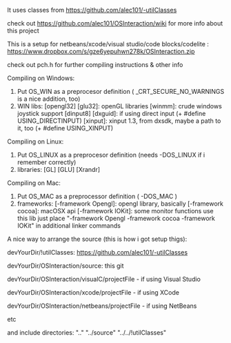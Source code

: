 It uses classes from https://github.com/alec101/-utilClasses 

check out https://github.com/alec101/OSInteraction/wiki for more info about this project

This is a setup for netbeans/xcode/visual studio/code blocks/codelite :
https://www.dropbox.com/s/gze6yepuhwn278k/OSInteraction.zip



check out pch.h for further compiling instructions & other info


Compiling on Windows:

1. Put OS_WIN as a preprocesor definition ( _CRT_SECURE_NO_WARNINGS is a nice addition, too)
2. WIN libs: [opengl32] [glu32]: openGL libraries 
             [winmm]:            crude windows joystick support
             [dinput8] [dxguid]: if using direct input (+ #define USING_DIRECTINPUT)
             [xinput]:           xinput 1.3, from dxsdk, maybe a path to it, too (+ #define USING_XINPUT)

Compiling on Linux:

1. Put OS_LINUX as a preprocesor definition (needs -DOS_LINUX if i remember correctly)
2. libraries: [GL] [GLU] [Xrandr]
 
Compiling on Mac:

1. Put OS_MAC as a preprocessor definition ( -DOS_MAC )
2. frameworks: [-framework Opengl]: opengl library, basically
               [-framework cocoa]:  macOSX api
               [-framework IOKit]:  some monitor functions use this lib
   just place "-framework Opengl -framework cocoa -framework IOKit" in additional linker commands





A nice way to arrange the source (this is how i got setup thigs):

devYourDir/!utilClasses: https://github.com/alec101/-utilClasses 

devYourDir/OSInteraction/source: this git



devYourDir/OSInteraction/visualC/projectFile - if using Visual Studio

devYourDir/OSInteraction/xcode/projectFile - if using XCode

devYourDir/OSInteraction/netbeans/projectFile - if using NetBeans

etc

and include directories: ".." "../source" "../../!utilClasses"
